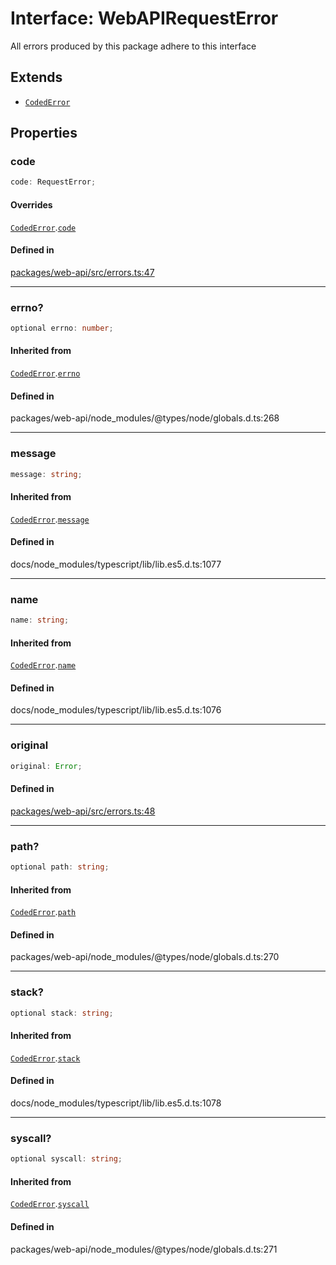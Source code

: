 # Interface: WebAPIRequestError

All errors produced by this package adhere to this interface

## Extends

- [`CodedError`](CodedError.md)

## Properties

### code

```ts
code: RequestError;
```

#### Overrides

[`CodedError`](CodedError.md).[`code`](CodedError.md#code)

#### Defined in

[packages/web-api/src/errors.ts:47](https://github.com/slackapi/node-slack-sdk/blob/7b348598b763c2b7545d1042b5f0429775cfa62c/packages/web-api/src/errors.ts#L47)

***

### errno?

```ts
optional errno: number;
```

#### Inherited from

[`CodedError`](CodedError.md).[`errno`](CodedError.md#errno)

#### Defined in

packages/web-api/node\_modules/@types/node/globals.d.ts:268

***

### message

```ts
message: string;
```

#### Inherited from

[`CodedError`](CodedError.md).[`message`](CodedError.md#message)

#### Defined in

docs/node\_modules/typescript/lib/lib.es5.d.ts:1077

***

### name

```ts
name: string;
```

#### Inherited from

[`CodedError`](CodedError.md).[`name`](CodedError.md#name)

#### Defined in

docs/node\_modules/typescript/lib/lib.es5.d.ts:1076

***

### original

```ts
original: Error;
```

#### Defined in

[packages/web-api/src/errors.ts:48](https://github.com/slackapi/node-slack-sdk/blob/7b348598b763c2b7545d1042b5f0429775cfa62c/packages/web-api/src/errors.ts#L48)

***

### path?

```ts
optional path: string;
```

#### Inherited from

[`CodedError`](CodedError.md).[`path`](CodedError.md#path)

#### Defined in

packages/web-api/node\_modules/@types/node/globals.d.ts:270

***

### stack?

```ts
optional stack: string;
```

#### Inherited from

[`CodedError`](CodedError.md).[`stack`](CodedError.md#stack)

#### Defined in

docs/node\_modules/typescript/lib/lib.es5.d.ts:1078

***

### syscall?

```ts
optional syscall: string;
```

#### Inherited from

[`CodedError`](CodedError.md).[`syscall`](CodedError.md#syscall)

#### Defined in

packages/web-api/node\_modules/@types/node/globals.d.ts:271
